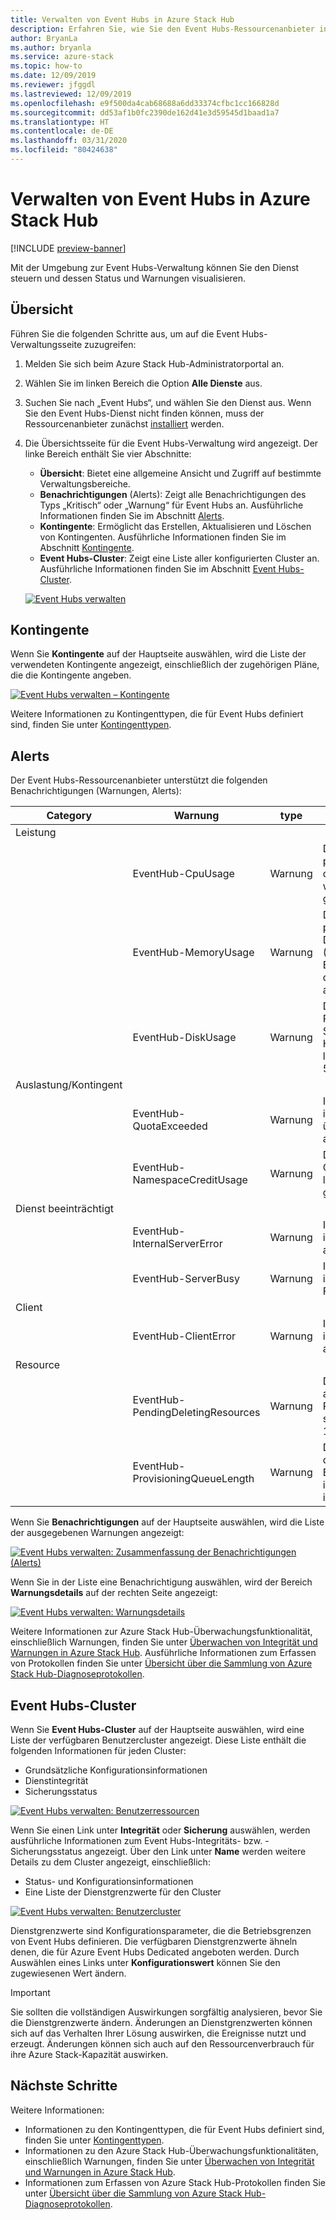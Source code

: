 ```yaml
---
title: Verwalten von Event Hubs in Azure Stack Hub
description: Erfahren Sie, wie Sie den Event Hubs-Ressourcenanbieter in Azure Stack Hub verwalten.
author: BryanLa
ms.author: bryanla
ms.service: azure-stack
ms.topic: how-to
ms.date: 12/09/2019
ms.reviewer: jfggdl
ms.lastreviewed: 12/09/2019
ms.openlocfilehash: e9f500da4cab68688a6dd33374cfbc1cc166828d
ms.sourcegitcommit: dd53af1b0fc2390de162d41e3d59545d1baad1a7
ms.translationtype: HT
ms.contentlocale: de-DE
ms.lasthandoff: 03/31/2020
ms.locfileid: "80424638"
---
```

# <a name="how-to-manage-event-hubs-on-azure-stack-hub"></a>Verwalten von Event Hubs in Azure Stack Hub

[!INCLUDE [preview-banner](../includes/event-hubs-preview.md)]

Mit der Umgebung zur Event Hubs-Verwaltung können Sie den Dienst steuern und dessen Status und Warnungen visualisieren. 

## <a name="overview"></a>Übersicht

Führen Sie die folgenden Schritte aus, um auf die Event Hubs-Verwaltungsseite zuzugreifen:

1. Melden Sie sich beim Azure Stack Hub-Administratorportal an.
2. Wählen Sie im linken Bereich die Option **Alle Dienste** aus.
3. Suchen Sie nach „Event Hubs“, und wählen Sie den Dienst aus. Wenn Sie den Event Hubs-Dienst nicht finden können, muss der Ressourcenanbieter zunächst [installiert](event-hubs-rp-install.md) werden.
4. Die Übersichtsseite für die Event Hubs-Verwaltung wird angezeigt. Der linke Bereich enthält Sie vier Abschnitte:
   - **Übersicht**: Bietet eine allgemeine Ansicht und Zugriff auf bestimmte Verwaltungsbereiche.
   - **Benachrichtigungen** (Alerts): Zeigt alle Benachrichtigungen des Typs „Kritisch“ oder „Warnung“ für Event Hubs an. Ausführliche Informationen finden Sie im Abschnitt [Alerts](#alerts).
   - **Kontingente**: Ermöglicht das Erstellen, Aktualisieren und Löschen von Kontingenten. Ausführliche Informationen finden Sie im Abschnitt [Kontingente](#quotas).
   - **Event Hubs-Cluster**: Zeigt eine Liste aller konfigurierten Cluster an. Ausführliche Informationen finden Sie im Abschnitt [Event Hubs-Cluster](#event-hubs-clusters).

   [![Event Hubs verwalten](media/event-hubs-rp-manage/1-manage-event-hubs.png)](media/event-hubs-rp-manage/1-manage-event-hubs.png#lightbox)

## <a name="quotas"></a>Kontingente

Wenn Sie **Kontingente** auf der Hauptseite auswählen, wird die Liste der verwendeten Kontingente angezeigt, einschließlich der zugehörigen Pläne, die die Kontingente angeben. 
 
[![Event Hubs verwalten – Kontingente](media/event-hubs-rp-manage/3-quotas.png)](media/event-hubs-rp-manage/3-quotas.png#lightbox)

Weitere Informationen zu Kontingenttypen, die für Event Hubs definiert sind, finden Sie unter [Kontingenttypen](azure-stack-quota-types.md#event-hubs-quota-types).

## <a name="alerts"></a>Alerts

Der Event Hubs-Ressourcenanbieter unterstützt die folgenden Benachrichtigungen (Warnungen, Alerts):
   
| Category | Warnung | type | Bedingung |
|----------|-------|------|-----------|
| Leistung | | | |
| | EventHub-CpuUsage | Warnung | Die durchschnittliche prozentuale CPU-Auslastung des Event-Hubs-Clusters war in den letzten 6 Stunden größer als 50 %. |
| | EventHub-MemoryUsage | Warnung | Die durchschnittliche prozentuale Datenträgerauslastung (Auslastung von E:) des Event-Hubs-Clusters war in den letzten 6 Stunden größer als 50 %. |
| | EventHub-DiskUsage | Warnung | Die durchschnittliche Prozentwert für freien Speicherplatz des Event-Hubs-Clusters war in den letzten 6 Stunden kleiner als 50 %. |
| Auslastung/Kontingent | | | |
| | EventHub-QuotaExceeded | Warnung | In den letzten sechs Stunden ist ein „Kontingent überschritten“-Fehler aufgetreten. |
| | EventHub-NamespaceCreditUsage | Warnung | Die Summe der Namespace-Guthabennutzungen in den letzten sechs Stunden ist größer als 10000,0. |
| Dienst beeinträchtigt | | | |
| | EventHub-InternalServerError | Warnung | In den letzten sechs Stunden ist ein interner Serverfehler aufgetreten. |
| | EventHub-ServerBusy | Warnung | In den letzten sechs Stunden ist ein „Server ausgelastet“-Fehler aufgetreten. |
| Client | | | |
| | EventHub-ClientError | Warnung | In den letzten sechs Stunden ist ein Clientfehler aufgetreten. |
| Resource | | | |
| | EventHub-PendingDeletingResources | Warnung | Die Summe der ausstehenden zu löschenden Ressourcen in den letzten sechs Stunden ist größer als 100. |
| | EventHub-ProvisioningQueueLength | Warnung | Die durchschnittliche Länge der Bereitstellungswarteschlange in den letzten sechs Stunden ist größer als 30. |

Wenn Sie **Benachrichtigungen** auf der Hauptseite auswählen, wird die Liste der ausgegebenen Warnungen angezeigt:

[![Event Hubs verwalten: Zusammenfassung der Benachrichtigungen (Alerts)](media/event-hubs-rp-manage/2-alerts-summary.png)](media/event-hubs-rp-manage/2-alerts-summary.png#lightbox)

Wenn Sie in der Liste eine Benachrichtigung auswählen, wird der Bereich **Warnungsdetails** auf der rechten Seite angezeigt:

[![Event Hubs verwalten: Warnungsdetails](media/event-hubs-rp-manage/2-alerts-detail.png)](media/event-hubs-rp-manage/2-alerts-detail.png#lightbox)

Weitere Informationen zur Azure Stack Hub-Überwachungsfunktionalität, einschließlich Warnungen, finden Sie unter [Überwachen von Integrität und Warnungen in Azure Stack Hub](azure-stack-monitor-health.md). Ausführliche Informationen zum Erfassen von Protokollen finden Sie unter [Übersicht über die Sammlung von Azure Stack Hub-Diagnoseprotokollen](azure-stack-diagnostic-log-collection-overview.md).

## <a name="event-hubs-clusters"></a>Event Hubs-Cluster

Wenn Sie **Event Hubs-Cluster** auf der Hauptseite auswählen, wird eine Liste der verfügbaren Benutzercluster angezeigt. Diese Liste enthält die folgenden Informationen für jeden Cluster:

- Grundsätzliche Konfigurationsinformationen
- Dienstintegrität
- Sicherungsstatus

[![Event Hubs verwalten: Benutzerressourcen](media/event-hubs-rp-manage/4-user-resources.png)](media/event-hubs-rp-manage/4-user-resources.png#lightbox)

Wenn Sie einen Link unter **Integrität** oder **Sicherung** auswählen, werden ausführliche Informationen zum Event Hubs-Integritäts- bzw. -Sicherungsstatus angezeigt. Über den Link unter **Name** werden weitere Details zu dem Cluster angezeigt, einschließlich:
- Status- und Konfigurationsinformationen
- Eine Liste der Dienstgrenzwerte für den Cluster

[![Event Hubs verwalten: Benutzercluster](media/event-hubs-rp-manage/4-user-clusters.png)](media/event-hubs-rp-manage/4-user-clusters.png#lightbox)

Dienstgrenzwerte sind Konfigurationsparameter, die die Betriebsgrenzen von Event Hubs definieren. Die verfügbaren Dienstgrenzwerte ähneln denen, die für Azure Event Hubs Dedicated angeboten werden. Durch Auswählen eines Links unter **Konfigurationswert** können Sie den zugewiesenen Wert ändern.

> [!IMPORTANT]
> Sie sollten die vollständigen Auswirkungen sorgfältig analysieren, bevor Sie die Dienstgrenzwerte ändern. Änderungen an Dienstgrenzwerten können sich auf das Verhalten Ihrer Lösung auswirken, die Ereignisse nutzt und erzeugt. Änderungen können sich auch auf den Ressourcenverbrauch für ihre Azure Stack-Kapazität auswirken.

## <a name="next-steps"></a>Nächste Schritte

Weitere Informationen:

- Informationen zu den Kontingenttypen, die für Event Hubs definiert sind, finden Sie unter [Kontingenttypen](azure-stack-quota-types.md#event-hubs-quota-types).
- Informationen zu den Azure Stack Hub-Überwachungsfunktionalitäten, einschließlich Warnungen, finden Sie unter [Überwachen von Integrität und Warnungen in Azure Stack Hub](azure-stack-monitor-health.md). 
- Informationen zum Erfassen von Azure Stack Hub-Protokollen finden Sie unter [Übersicht über die Sammlung von Azure Stack Hub-Diagnoseprotokollen](azure-stack-diagnostic-log-collection-overview.md).













